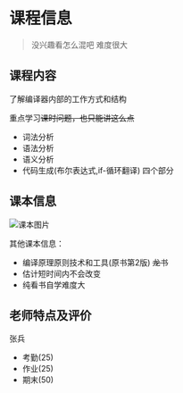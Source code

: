 # 课程信息

> 没兴趣看怎么混吧 难度很大

## 课程内容

了解编译器内部的工作方式和结构

重点学习~~课时问题，也只能讲这么点~~
- 词法分析
- 语法分析
- 语义分析
- 代码生成(布尔表达式,if-循环翻译)
四个部分

## 课本信息

![](https://images2017.cnblogs.com/blog/1001948/201711/1001948-20171123164637571-2133970350.jpg "课本图片")

其他课本信息：
- 编译原理原则技术和工具(原书第2版) ~~龙书~~
- 估计短时间内不会改变
- 纯看书自学难度大

## 老师特点及评价

张兵
- 考勤(25)
- 作业(25)
- 期末(50)